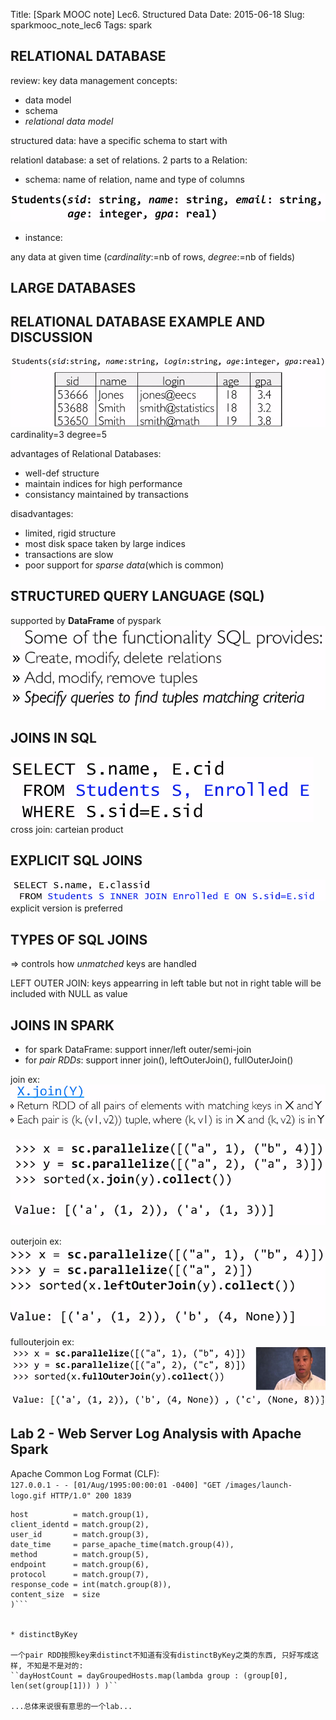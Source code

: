 Title: [Spark MOOC note] Lec6. Structured Data
Date: 2015-06-18
Slug: sparkmooc_note_lec6
Tags: spark

RELATIONAL DATABASE
-------------------
review: key data management concepts:

* data model 
* schema
* *relational data model*


structured data: have a specific schema to start with

relationl database: a set of relations.
2 parts to a Relation: 

* schema: name of relation, name and type of columns

![](../images/sparkmooc_note_lec6//pasted_image.png)

* instance: 

any data at given time 
(*cardinality*:=nb of rows, *degree*:=nb of fields)
	

LARGE DATABASES
---------------

RELATIONAL DATABASE EXAMPLE AND DISCUSSION
------------------------------------------
![](../images/sparkmooc_note_lec6//pasted_image001.png)   
cardinality=3
degree=5

advantages of Relational Databases:

* well-def structure
* maintain indices for high performance
* consistancy maintained by transactions


disadvantages: 

* limited, rigid structure
* most disk space taken by large indices
* transactions are slow
* poor support for *sparse data*(which is common)


STRUCTURED QUERY LANGUAGE (SQL)
-------------------------------
supported by **DataFrame** of pyspark   
![](../images/sparkmooc_note_lec6//pasted_image002.png)


JOINS IN SQL
------------
![](../images/sparkmooc_note_lec6//pasted_image003.png)
cross join: carteian product

EXPLICIT SQL JOINS
------------------
![](../images/sparkmooc_note_lec6//pasted_image004.png)
explicit version is preferred

TYPES OF SQL JOINS
------------------
⇒ controls how *unmatched* keys are handled

LEFT OUTER JOIN: 
keys appearring in left table but not in right table will be included with NULL as value

JOINS IN SPARK
--------------

* for spark DataFrame: support inner/left outer/semi-join
* for *pair RDDs*: support inner join(), leftOuterJoin(), fullOuterJoin()

join ex:
![](../images/sparkmooc_note_lec6//pasted_image005.png)
	
![](../images/sparkmooc_note_lec6//pasted_image006.png)
	
outerjoin ex:
![](../images/sparkmooc_note_lec6//pasted_image007.png)
	
fullouterjoin ex:
![](../images/sparkmooc_note_lec6//pasted_image008.png)
	



Lab 2 - Web Server Log Analysis with Apache Spark
-------------------------------------------------
 Apache Common Log Format (CLF):  
``127.0.0.1 - - [01/Aug/1995:00:00:01 -0400] "GET /images/launch-logo.gif HTTP/1.0" 200 1839``

```Row(
host          = match.group(1),
client_identd = match.group(2),
user_id       = match.group(3),
date_time     = parse_apache_time(match.group(4)),
method        = match.group(5),
endpoint      = match.group(6),
protocol      = match.group(7),
response_code = int(match.group(8)),
content_size  = size 
)```
	

* distinctByKey

一个pair RDD按照key来distinct不知道有没有distinctByKey之类的东西, 只好写成这样, 不知是不是对的: 
``dayHostCount = dayGroupedHosts.map(lambda group : (group[0], len(set(group[1])) ) )``

...总体来说很有意思的一个lab...
